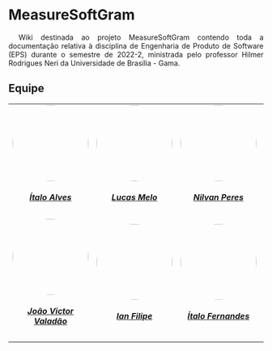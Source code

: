 # MeasureSoftGram

<p align="justify" style="text-indent: 20px">
    Wiki destinada ao projeto MeasureSoftGram contendo toda a documentação relativa à disciplina de Engenharia de Produto de Software (EPS) durante o semestre de 2022-2, ministrada pelo professor Hilmer Rodrigues Neri da Universidade de Brasília - Gama.
</p>

## Equipe

<center>

<table style="margin-left: auto; margin-right: auto;">
    <tr>
        <td align="center">
            <a href="https://github.com/alvesitalo">
                <img style="border-radius: 50%;" src="https://github.com/alvesitalo.png" width="150px;"/>
                <h5 class="text-center">Ítalo Alves</h5>
            </a>
        </td>
        <td align="center">
            <a href="https://github.com/luucas-melo">
                <img style="border-radius: 50%;" src="https://github.com/luucas-melo.png" width="150px;"/>
                <h5 class="text-center">Lucas Melo</h5>
            </a>
        </td>
        <td align="center">
            <a href="https://github.com/NilvanPeres">
                <img style="border-radius: 50%;" src="https://github.com/NilvanPeres.png" width="150px;"/>
                <h5 class="text-center">Nilvan Peres</h5>
            </a>
        </td>
        <td align="center">
            <a href="https://github.com/RcleydsonR">
                <img style="border-radius: 50%;" src="https://github.com/RcleydsonR.png" width="150px;"/>
                <h5 class="text-center">Rafael Cleydson</h5>
            </a>
        </td>
        <td align="center">
            <a href="https://github.com/Joao-Moura">
                <img style="border-radius: 50%;" src="https://github.com/Joao-Moura.png" width="150px;"/>
                <h5 class="text-center">João Pedro Moura</h5>
            </a>
        </td>
        <td align="center">
            <a href="https://github.com/francisco1code">
                <img style="border-radius: 50%;" src="https://github.com/francisco1code.png" width="150px;"/>
                <h5 class="text-center">Francisco Emanoel</h5>
            </a>
        </td>
    </tr>
    <tr>
        <td align="center">
            <a href="https://github.com/joaovaladao">
                <img style="border-radius: 50%;" src="https://github.com/joaovaladao.png" width="150px;"/>
                <h5 class="text-center">João Victor Valadão</h5>
            </a>
        </td>
        <td align="center">
            <a href="https://github.com/IanFPFerreira">
                <img style="border-radius: 50%;" src="https://github.com/IanFPFerreira.png" width="150px;"/>
                <h5 class="text-center">Ian Filipe</h5>
            </a>
        </td>
        <td align="center">
            <a href="https://github.com/italofernandes13">
                <img style="border-radius: 50%;" src="https://github.com/italofernandes13.png" width="150px;"/>
                <h5 class="text-center">Ítalo Fernandes</h5>
            </a>
        </td>
        <td align="center">
            <a href="https://github.com/italovinicius18">
                <img style="border-radius: 50%;" src="https://github.com/italovinicius18.png" width="150px;"/>
                <h5 class="text-center">Ítalo Vinícius</h5>
            </a>
        </td>
        <td align="center">
            <a href="https://github.com/flaviovl">
                <img style="border-radius: 50%;" src="https://github.com/flaviovl.png" width="150px;"/>
                <h5 class="text-center">Flávio Vieira</h5>
            </a>
        </td>
        <td></td>
    </tr>
</table>

</center>
